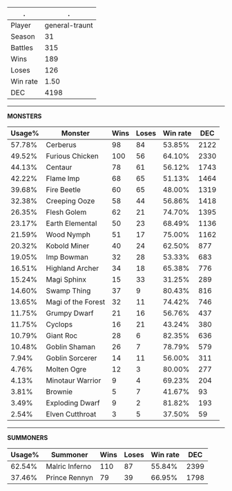 .|.
|-|-
Player|general-traunt
Season|31
Battles|315
Wins|189
Loses|126
Win rate|1.50
DEC|4198

---
**MONSTERS**

Usage%|Monster|Wins|Loses|Win rate|DEC|
-|-|-|-|-|-|
57.78%|Cerberus|98|84|53.85%|2122|
49.52%|Furious Chicken|100|56|64.10%|2330|
44.13%|Centaur|78|61|56.12%|1743|
42.22%|Flame Imp|68|65|51.13%|1464|
39.68%|Fire Beetle|60|65|48.00%|1319|
32.38%|Creeping Ooze|58|44|56.86%|1418|
26.35%|Flesh Golem|62|21|74.70%|1395|
23.17%|Earth Elemental|50|23|68.49%|1136|
21.59%|Wood Nymph|51|17|75.00%|1162|
20.32%|Kobold Miner|40|24|62.50%|877|
19.05%|Imp Bowman|32|28|53.33%|683|
16.51%|Highland Archer|34|18|65.38%|776|
15.24%|Magi Sphinx|15|33|31.25%|289|
14.60%|Swamp Thing|37|9|80.43%|816|
13.65%|Magi of the Forest|32|11|74.42%|746|
11.75%|Grumpy Dwarf|21|16|56.76%|437|
11.75%|Cyclops|16|21|43.24%|380|
10.79%|Giant Roc|28|6|82.35%|636|
10.48%|Goblin Shaman|26|7|78.79%|579|
7.94%|Goblin Sorcerer|14|11|56.00%|311|
4.76%|Molten Ogre|12|3|80.00%|277|
4.13%|Minotaur Warrior|9|4|69.23%|204|
3.81%|Brownie|5|7|41.67%|93|
3.49%|Exploding Dwarf|9|2|81.82%|193|
2.54%|Elven Cutthroat|3|5|37.50%|59|

---
**SUMMONERS**

Usage%|Summoner|Wins|Loses|Win rate|DEC|
-|-|-|-|-|-|
62.54%|Malric Inferno|110|87|55.84%|2399|
37.46%|Prince Rennyn|79|39|66.95%|1798|
